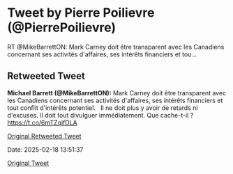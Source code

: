 # Tweet by Pierre Poilievre (@PierrePoilievre)

RT @MikeBarrettON: Mark Carney doit être transparent avec les Canadiens concernant ses activités d'affaires, ses intérêts financiers et tou…

## Retweeted Tweet

**Michael Barrett (@MikeBarrettON):** Mark Carney doit être transparent avec les Canadiens concernant ses activités d'affaires, ses intérêts financiers et tout conflit d'intérêts potentiel. 
 
Il ne doit plus y avoir de retards ni d'excuses. Il doit tout divulguer immédiatement. Que cache-t-il ? https://t.co/6mTZqifDLA

[Original Retweeted Tweet](https://x.com/MikeBarrettON/status/1891843240002789772)

Date: 2025-02-18 13:51:37

[Original Tweet](https://x.com/PierrePoilievre/status/1891848044175351924)
